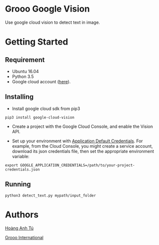 # Grooo Google Vision
Use google cloud vision to detect text in image.
# Getting Started
## Requirement
- Ubuntu 16.04
- Python 3.5
- Google cloud account ([here](https://console.cloud.google.com)).

## Installing
- Install google cloud sdk from pip3
```commandline
pip3 install google-cloud-vision
```

- Create a project with the Google Cloud Console, and enable the Vision API.

- Set up your environment with [Application Default Credentials](https://developers.google.com/identity/protocols/application-default-credentials).
 For example, from the Cloud Console, you might create a service account, download its json credentials file, then set the appropriate environment variable:

```commandline
export GOOGLE_APPLICATION_CREDENTIALS=/path/to/your-project-credentials.json
```
## Running

```commandline
python3 detect_text.py mypath/input_folder
```

# Authors
[Hoàng Anh Tú](https://fb.com/tuhoang.bk) 

[Grooo International](https://grooo.vn/)

